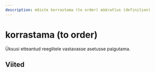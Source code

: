 ```yaml
---
description: mõiste korrastama (to order) määratlus (definition)
---
```


# korrastama (to order)

Üksusi etteantud reeglitele vastavasse asetusse paigutama.

## Viited

